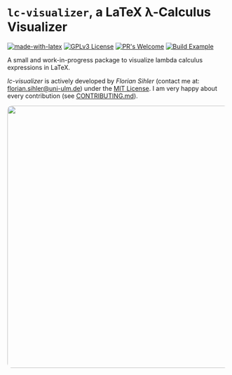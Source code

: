 # `lc-visualizer`, a LaTeX λ-Calculus Visualizer

[![made-with-latex](https://img.shields.io/badge/Made%20with-LaTeX-1f425f.svg)](https://www.latex-project.org/) [![GPLv3 License](https://img.shields.io/badge/License-GPL%20v3-yellow.svg)](https://opensource.org/licenses/GPL-3.0) [![PR's Welcome](https://img.shields.io/badge/PRs-welcome-brightgreen.svg?style=flat)](http://makeapullrequest.com) [![Build Example](https://github.com/EagleoutIce/latex-lambda-calculus-visualizer/actions/workflows/compile-examples.yaml/badge.svg)](https://github.com/EagleoutIce/latex-lambda-calculus-visualizer/actions/workflows/compile-examples.yaml)

A small and work-in-progress package to visualize lambda calculus expressions in LaTeX.

*lc-visualizer* is actively developed by *Florian Sihler* (contact me at: <florian.sihler@uni-ulm.de>) under the [MIT License](LICENSE). I am very happy about every contribution (see [CONTRIBUTING.md](CONTRIBUTING.md)).

[<img style="border-radius:8pt" src="https://github.com/EagleoutIce/latex-lambda-calculus-visualizer/blob/gh-pages/example-1.png?raw=true" width="600" />](https://media.githubusercontent.com/media/EagleoutIce/latex-lambda-calculus-visualizer/gh-pages/build/example.pdf)